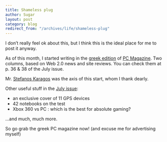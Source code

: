 ```yaml
---
title: Shameless plug
author: Sugar
layout: post
category: blog
redirect_from: "/archives/life/shameless-plug"
---
```

I don&#8217;t really feel ok about this, but I think this is the ideal place for me to post it anyway.

As of this month, I started writing in the [greek edition][1] of [PC Magazine][2]. Two columns, based on Web 2.0 news and site reviews. You can check them at p. 36 &#038; 38 of the July issue.

Mr. [Stefanos Karagos][3] was the axis of this start, whom I thank dearly.

Other useful stuff in the [July issue][4]:

*   an exclusive cover of 11 GPS devices
*   42 notebooks on the test
*   Xbox 360 vs PC : which is the best for absolute gaming?

&#8230;and much, much more.

So go grab the greek PC magazine now! (and excuse me for advertising myself)

 [1]: http://www.e-pcmag.gr/
 [2]: http://www.pcmag.com/
 [3]: http://www.karagos.com
 [4]: http://www.e-pcmag.gr/modules/pcmag0/index.php?id=40
